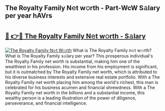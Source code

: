 ## The Royalty Family N𝚎t w𝚘rth - Part-WcW S𝚊lary per year hAVrs

# <h2><a href="http://gc3davv.nevu.top/?p=The+Royalty+Family">🔗 👉🔴 The Royalty Family N𝚎t w𝚘rth - S𝚊lary</a></h2>

[![The Royalty Family N𝚎t W𝚘rth](https://i.imgur.com/Oavwk0R.jpeg)](http://gc3davv.nevu.top/?p=The+Royalty+Family)
What is The Royalty Family n𝚎t w𝚘rth? What is The Royalty Family s𝚊lary per year?
This prosperous individual's The Royalty Family net worth is substantial, making him one of the wealthiest in his profession. His income from his employment is significant, but it is outmatched by The Royalty Family net worth, which is attributed to his diverse business interests and extensive real estate portfolio. With a The Royalty Family net worth placing him among the world's richest, this man is celebrated for his business acumen and financial shrewdness. With a The Royalty Family net worth in the billions and a substantial income, this wealthy person is a leading illustration of the power of diligence, perseverance, and financial intelligence.
